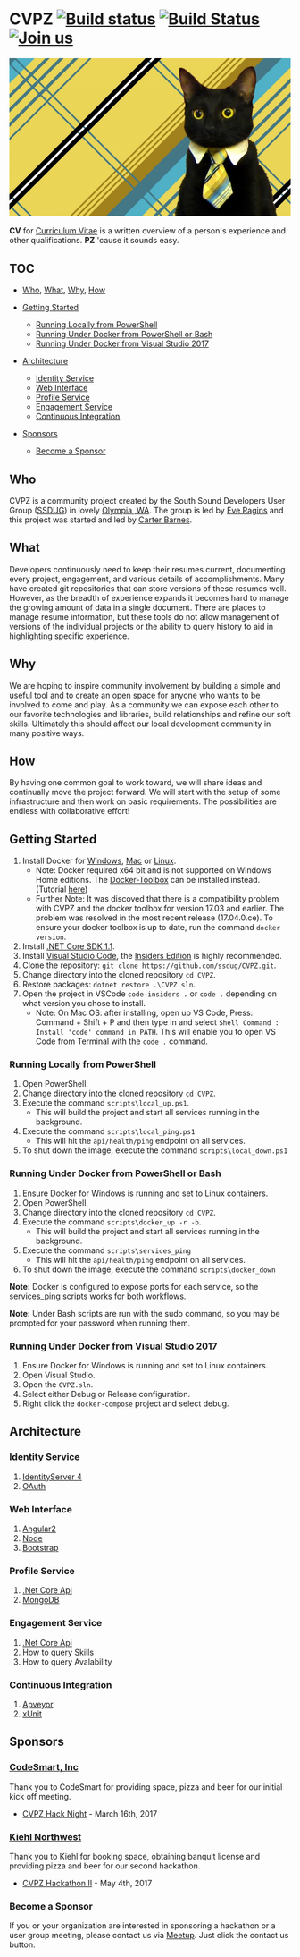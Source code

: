 # CVPZ [![Build status](https://ci.appveyor.com/api/projects/status/rwvr7jl20nw00eiu/branch/master?svg=true)](https://ci.appveyor.com/project/ssdugadmin21923/cvpz/branch/master) [![Build Status](https://travis-ci.org/ssdug/CVPZ.svg?branch=master)](https://travis-ci.org/ssdug/CVPZ) [![Join us](https://ssdug-slackin.azurewebsites.net/badge.svg)](https://ssdug-slackin.azurewebsites.net/)

![CVPZ](docs/images/buisness_cat.jpg?raw=true "CVPZ")

**CV** for [Curriculum Vitae](https://en.wikipedia.org/wiki/Curriculum_vitae) is a written overview of a person's experience and other qualifications. **PZ** 'cause it sounds easy.

## TOC

- [Who](#who), [What](#what), [Why](#why), [How](#how)
- [Getting Started](#getting-started)

  - [Running Locally from PowerShell](#running-locally-from-powershell)
  - [Running Under Docker from PowerShell or Bash](#running-under-docker-from-powershell-or-bash)
  - [Running Under Docker from Visual Studio 2017](#running-under-docker-from-visual-studio-2017)

- [Architecture](#architecture)

  - [Identity Service](#identity-service)
  - [Web Interface](#web-interface)
  - [Profile Service](#profile-service)
  - [Engagement Service](#engagement-service)
  - [Continuous Integration](#continuous-integration)

- [Sponsors](#sponsors)

  - [Become a Sponsor](#become-a-sponsor)

## Who

CVPZ is a community project created by the South Sound Developers User Group ([SSDUG](http://ssdug.org)) in lovely [Olympia, WA](http://olympiawa.gov/). The group is led by [Eve Ragins](https://github.com/emragins) and this project was started and led by [Carter Barnes](https://github.com/CarBar).

## What

Developers continuously need to keep their resumes current, documenting every project, engagement, and various details of accomplishments.  Many have created git repositories that can store versions of these resumes well. However, as the breadth of experience expands it becomes hard to manage the growing amount of data in a single document. There are places to manage resume information, but these tools do not allow management of versions of the individual projects or the ability to query history to aid in highlighting specific experience.

## Why

We are hoping to inspire community involvement by building a simple and useful tool and to create an open space for anyone who wants to be involved to come and play. As a community we can expose each other to our favorite technologies and libraries, build relationships and refine our soft skills. Ultimately this should affect our local development community in many positive ways.

## How

By having one common goal to work toward, we will share ideas and continually move the project forward.  We will start with the setup of some infrastructure and then work on basic requirements.  The possibilities are endless with collaborative effort!

## Getting Started

1. Install Docker for [Windows](https://download.docker.com/win/beta/InstallDocker.msi), [Mac](https://download.docker.com/mac/beta/Docker.dmg) or [Linux](https://docs.docker.com/engine/installation/linux/).
    - Note: Docker required x64 bit and is not supported on Windows Home editions. The [Docker-Toolbox](https://www.docker.com/products/docker-toolbox) can be installed instead. (Tutorial [here](https://docs.docker.com/toolbox/toolbox_install_windows))
    - Further Note: It was discoved that there is a compatibility problem with CVPZ and the docker toolbox for version 17.03 and earlier.  The problem was resolved in the most recent release (17.04.0.ce).  To ensure your docker toolbox is up to date, run the command `docker version`.
1. Install [.NET Core SDK 1.1](https://www.microsoft.com/net/download/core).  
1. Install [Visual Studio Code](https://code.visualstudio.com/), the [Insiders Edition](https://code.visualstudio.com/insiders) is highly recommended.
1. Clone the repository: `git clone https://github.com/ssdug/CVPZ.git`.
1. Change directory into the cloned repository `cd CVPZ`.
1. Restore packages: `dotnet restore .\CVPZ.sln`.
1. Open the project in VSCode `code-insiders .` or `code .` depending on what version you chose to install.
    - Note: On Mac OS: after installing, open up VS Code, Press: Command + Shift + P and then type in and select `Shell Command : Install 'code' command in PATH`.  This will enable you to open VS Code from Terminal with the `code .` command.


### Running Locally from PowerShell

1. Open PowerShell.
1. Change directory into the cloned repository `cd CVPZ`.
1. Execute the command `scripts\local_up.ps1`.
    - This will build the project and start all services running in the background.
1. Execute the command `scripts\local_ping.ps1`
    - This will hit the `api/health/ping` endpoint on all services.
1. To shut down the image, execute the command `scripts\local_down.ps1`

### Running Under Docker from PowerShell or Bash

1. Ensure Docker for Windows is running and set to Linux containers.
1. Open PowerShell.
1. Change directory into the cloned repository `cd CVPZ`.
1. Execute the command `scripts\docker_up -r -b`.
	- This will build the project and start all services running in the background.
1. Execute the command `scripts\services_ping`
	- This will hit the `api/health/ping` endpoint on all services.
1. To shut down the image, execute the command `scripts\docker_down`

**Note:** Docker is configured to expose ports for each service, so the services_ping scripts works for both workflows.

**Note:** Under Bash scripts are run with the sudo command, so you may be prompted for your password when running them.

### Running Under Docker from Visual Studio 2017

1. Ensure Docker for Windows is running and set to Linux containers.
1. Open Visual Studio.
1. Open the `CVPZ.sln`.
1. Select either Debug or Release configuration.
1. Right click the `docker-compose` project and select debug.


## Architecture

### Identity Service

1. [IdentityServer 4](https://github.com/IdentityServer/IdentityServer4)
1. [OAuth](https://oauth.net/2/)

### Web Interface

1. [Angular2](http://learnangular2.com/)
1. [Node](https://nodejs.org/en/)
1. [Bootstrap](http://getbootstrap.com/2.3.2/)

### Profile Service

1. [.Net Core Api](https://docs.microsoft.com/en-us/dotnet/core/api/)
1. [MongoDB](https://www.mongodb.com/)

### Engagement Service

1. [.Net Core Api](https://docs.microsoft.com/en-us/dotnet/core/api/)
1. How to query Skills
1. How to query Avalability

### Continuous Integration

1. [Apveyor](https://www.appveyor.com/)
1. [xUnit](https://xunit.github.io/)

## Sponsors

### [CodeSmart, Inc](http://codesmartinc.com/)

Thank you to CodeSmart for providing space, pizza and beer for our initial kick off meeting.

- [CVPZ Hack Night](https://www.meetup.com/ssdevelopers/events/238255202/) - March 16th, 2017

### [Kiehl Northwest](http://kiehlnorthwest.com/)

Thank you to Kiehl for booking space, obtaining banquit license and providing pizza and beer for our second hackathon.

- [CVPZ Hackathon II](https://www.meetup.com/ssdevelopers/events/239305202/) - May 4th, 2017

### Become a Sponsor

If you or your organization are interested in sponsoring a hackathon or a user group meeting, please contact us via [Meetup](https://www.meetup.com/ssdevelopers/). Just click the contact us button.
